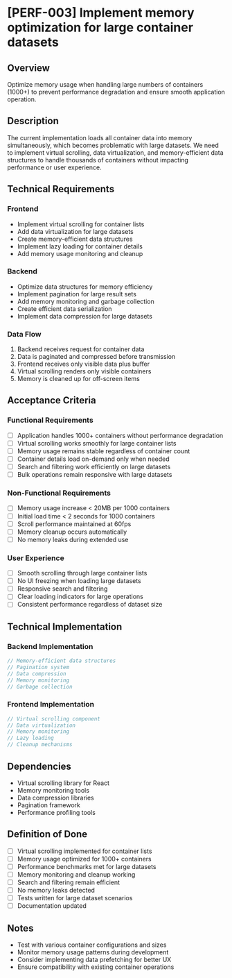 # [PERF-003] Implement memory optimization for large container datasets

## Overview

Optimize memory usage when handling large numbers of containers (1000+) to prevent performance degradation and ensure smooth application operation.

## Description

The current implementation loads all container data into memory simultaneously, which becomes problematic with large datasets. We need to implement virtual scrolling, data virtualization, and memory-efficient data structures to handle thousands of containers without impacting performance or user experience.

## Technical Requirements

### Frontend

- Implement virtual scrolling for container lists
- Add data virtualization for large datasets
- Create memory-efficient data structures
- Implement lazy loading for container details
- Add memory usage monitoring and cleanup

### Backend

- Optimize data structures for memory efficiency
- Implement pagination for large result sets
- Add memory monitoring and garbage collection
- Create efficient data serialization
- Implement data compression for large datasets

### Data Flow

1. Backend receives request for container data
2. Data is paginated and compressed before transmission
3. Frontend receives only visible data plus buffer
4. Virtual scrolling renders only visible containers
5. Memory is cleaned up for off-screen items

## Acceptance Criteria

### Functional Requirements

- [ ] Application handles 1000+ containers without performance degradation
- [ ] Virtual scrolling works smoothly for large container lists
- [ ] Memory usage remains stable regardless of container count
- [ ] Container details load on-demand only when needed
- [ ] Search and filtering work efficiently on large datasets
- [ ] Bulk operations remain responsive with large datasets

### Non-Functional Requirements

- [ ] Memory usage increase < 20MB per 1000 containers
- [ ] Initial load time < 2 seconds for 1000 containers
- [ ] Scroll performance maintained at 60fps
- [ ] Memory cleanup occurs automatically
- [ ] No memory leaks during extended use

### User Experience

- [ ] Smooth scrolling through large container lists
- [ ] No UI freezing when loading large datasets
- [ ] Responsive search and filtering
- [ ] Clear loading indicators for large operations
- [ ] Consistent performance regardless of dataset size

## Technical Implementation

### Backend Implementation

```rust
// Memory-efficient data structures
// Pagination system
// Data compression
// Memory monitoring
// Garbage collection
```

### Frontend Implementation

```typescript
// Virtual scrolling component
// Data virtualization
// Memory monitoring
// Lazy loading
// Cleanup mechanisms
```

## Dependencies

- Virtual scrolling library for React
- Memory monitoring tools
- Data compression libraries
- Pagination framework
- Performance profiling tools

## Definition of Done

- [ ] Virtual scrolling implemented for container lists
- [ ] Memory usage optimized for 1000+ containers
- [ ] Performance benchmarks met for large datasets
- [ ] Memory monitoring and cleanup working
- [ ] Search and filtering remain efficient
- [ ] No memory leaks detected
- [ ] Tests written for large dataset scenarios
- [ ] Documentation updated

## Notes

- Test with various container configurations and sizes
- Monitor memory usage patterns during development
- Consider implementing data prefetching for better UX
- Ensure compatibility with existing container operations
